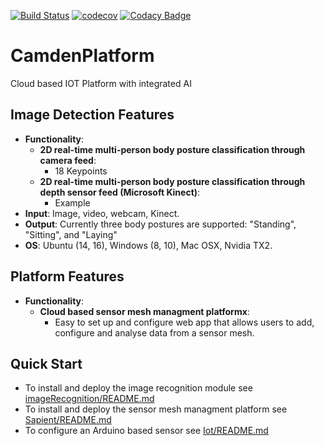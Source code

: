 [![Build Status](https://travis-ci.com/kalperen/CamdenPlatform.svg?branch=master)](https://travis-ci.com/kalperen/CamdenPlatform)
[![codecov](https://codecov.io/gh/kalperen/CamdenPlatform/branch/master/graph/badge.svg)](https://codecov.io/gh/kalperen/CamdenPlatform)
[![Codacy Badge](https://api.codacy.com/project/badge/Grade/7b4b26ff2c0a4c0caddb1f6ab18eb13f)](https://www.codacy.com/app/kalperen/CamdenPlatform?utm_source=github.com&amp;utm_medium=referral&amp;utm_content=kalperen/CamdenPlatform&amp;utm_campaign=Badge_Grade)

# CamdenPlatform
Cloud based IOT Platform with integrated AI

## Image Detection Features
- **Functionality**:
    - **2D real-time multi-person body posture classification through camera feed**:
      - 18 Keypoints
    - **2D real-time multi-person body posture classification through depth sensor feed (Microsoft Kinect)**:
        - Example
- **Input**: Image, video, webcam, Kinect.
- **Output**: Currently three body postures are supported: "Standing", "Sitting", and "Laying"
- **OS**: Ubuntu (14, 16), Windows (8, 10), Mac OSX, Nvidia TX2.

## Platform Features
- **Functionality**:
  - **Cloud based sensor mesh managment platformx**:
    - Easy to set up and configure web app that allows users to add, configure and analyse data from a sensor mesh.

## Quick Start

- To install and deploy the image recognition module see [imageRecognition/README.md](imageRecognition/README.md)
- To install and deploy the sensor mesh managment platform see [Sapient/README.md](Sapient/README.md)
- To configure an Arduino based sensor see [Iot/README.md](Iot/README.md)
